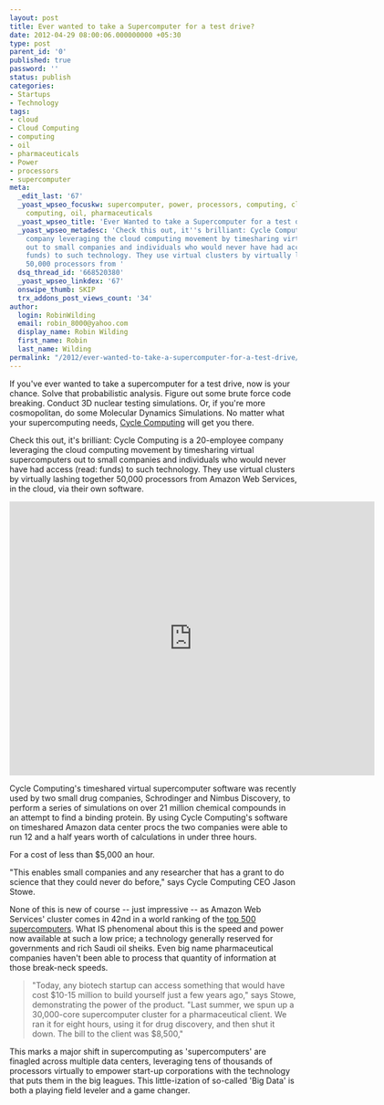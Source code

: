 ```yaml
---
layout: post
title: Ever wanted to take a Supercomputer for a test drive?
date: 2012-04-29 08:00:06.000000000 +05:30
type: post
parent_id: '0'
published: true
password: ''
status: publish
categories:
- Startups
- Technology
tags:
- cloud
- Cloud Computing
- computing
- oil
- pharmaceuticals
- Power
- processors
- supercomputer
meta:
  _edit_last: '67'
  _yoast_wpseo_focuskw: supercomputer, power, processors, computing, cloud, cloud
    computing, oil, pharmaceuticals
  _yoast_wpseo_title: 'Ever Wanted to take a Supercomputer for a test drive? '
  _yoast_wpseo_metadesc: 'Check this out, it''s brilliant: Cycle Computing is a 20-employee
    company leveraging the cloud computing movement by timesharing virtual supercomputers
    out to small companies and individuals who would never have had access (read:
    funds) to such technology. They use virtual clusters by virtually lashing together
    50,000 processors from '
  dsq_thread_id: '668520380'
  _yoast_wpseo_linkdex: '67'
  onswipe_thumb: SKIP
  trx_addons_post_views_count: '34'
author:
  login: RobinWilding
  email: robin_8000@yahoo.com
  display_name: Robin Wilding
  first_name: Robin
  last_name: Wilding
permalink: "/2012/ever-wanted-to-take-a-supercomputer-for-a-test-drive/"
---
```

<p>If you've ever wanted to take a supercomputer for a test drive, now is your chance. Solve that probabilistic analysis. Figure out some brute force code breaking. Conduct 3D nuclear testing simulations. Or, if you're more cosmopolitan, do some Molecular Dynamics Simulations. No matter what your supercomputing needs, <a href="http://cyclecomputing.com/">Cycle Computing</a> will get you there. </p>
<p>Check this out, it's brilliant: Cycle Computing is a 20-employee company leveraging the cloud computing movement by timesharing virtual supercomputers out to small companies and individuals who would never have had access (read: funds) to such technology. They use virtual clusters by virtually lashing together 50,000 processors from Amazon Web Services, in the cloud, via their own software.</p>

<p><iframe width="640" height="480" src="http://www.youtube.com/embed/aJEt3Q8wT0k" frameborder="0" allowfullscreen></iframe></p>
<p>Cycle Computing's timeshared virtual supercomputer software was recently used by two small drug companies, Schrodinger and Nimbus Discovery, to perform a series of simulations on over 21 million chemical compounds  in an attempt to find a binding protein. By using Cycle Computing's software on timeshared Amazon data center procs the two companies were able to run 12 and a half years worth of calculations in under three hours. </p>
<p>For a cost of less than $5,000 an hour. </p>
<p>"This enables small companies and any researcher that has a grant to do science that they could never do before," says Cycle Computing CEO Jason Stowe.</p>
<p>None of this is new of course -- just impressive -- as Amazon Web Services' cluster comes in 42nd in a world ranking of the <a href="http://www.top500.org/list/2011/11/100">top 500 supercomputers</a>. What IS phenomenal about this is the speed and power now available at such a low price; a technology generally reserved for governments and rich Saudi oil sheiks. Even big name pharmaceutical companies haven't been able to process that quantity of information at those break-neck speeds.</p>
<blockquote><p>"Today, any biotech startup can access something that would have cost $10-15 million to build yourself just a few years ago,"  says Stowe, demonstrating the power of the product. "Last summer, we spun up a 30,000-core supercomputer cluster for a pharmaceutical client. We ran it for eight hours, using it for drug discovery, and then shut it down. The bill to the client was $8,500,"</p></blockquote>
<p>This marks a major shift in supercomputing as 'supercomputers' are finagled across multiple data centers, leveraging tens of thousands of processors virtually to empower start-up corporations with the technology that puts them in the big leagues. This little-ization of so-called 'Big Data' is both a playing field leveler and a game changer.</p>
